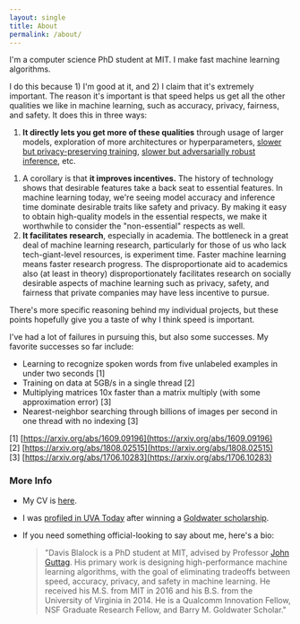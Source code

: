 ```yaml
---
layout: single
title: About
permalink: /about/
---
```


<!-- I'm a machine learning PhD student at MIT. I make machine learning algorithms that don't need good (or any) labels and are really, really, fast. -->
I'm a computer science PhD student at MIT. I make fast machine learning algorithms.

I do this because 1) I'm good at it, and 2) I claim that it's extremely important. The reason it's important is that speed helps us get all the other qualities we like in machine learning, such as accuracy, privacy, fairness, and safety. It does this in three ways:

 1. **It directly lets you get more of these qualities** through usage of larger models, exploration of more architectures or hyperparameters, [slower but privacy-preserving training](https://arxiv.org/abs/1610.05492), [slower but adversarially robust inference](https://arxiv.org/abs/1902.02918), etc.
 <!-- 1. However, just making better models *possible* is insufficient. Fortunately, **greater speed also improves incentives**.  -->
 1. A corollary is that **it improves incentives.** The history of technology shows that desirable features take a back seat to essential features. <!-- E.g., no one was worried about the Ford Model-T not having airbags, as long as it took you places better than a horse. --> In machine learning today, we're seeing model accuracy and inference time dominate desirable traits like safety and privacy. By making it easy to obtain high-quality models in the essential respects, we make it worthwhile to consider the "non-essential" respects as well.
 1. **It facilitates research**, especially in academia. The bottleneck in a great deal of machine learning research, particularly for those of us who lack tech-giant-level resources, is experiment time. Faster machine learning means faster research progress. The disproportionate aid to academics also (at least in theory) disproportionately facilitates research on socially desirable aspects of machine learning such as privacy, safety, and fairness that private companies may have less incentive to pursue.
 <!-- 1. **It reduces the cost of doing the "right" thing. Data-hungry models that are expensive to train and deploy incentivize collecting as much data about people as possible and storing it in cleartext (or with keys you control) in datacenters with tons of compute. This is a -->

<!-- In short, if model training and inference were instantaneous, we could select a model that comes within <1% of the best possible accuracy, but trained with strong privacy practices, abundant checks for fairness, adversarially-robust inference procedures, etc. And research -->

There's more specific reasoning behind my individual projects, but these points hopefully give you a taste of why I think speed is important.

I've had a lot of failures in pursuing this, but also some successes. My favorite successes so far include:

 - Learning to recognize spoken words from five unlabeled examples in under two seconds [1]
 - Training on data at 5GB/s in a single thread [2]
 - Multiplying matrices 10x faster than a matrix multiply (with some approximation error) [3]
 - Nearest-neighbor searching through billions of images per second in one thread with no  indexing [3]

[1] [https://arxiv.org/abs/1609.09196](https://arxiv.org/abs/1609.09196)
<br/>[2] [https://arxiv.org/abs/1808.02515](https://arxiv.org/abs/1808.02515)
<br/>[3] [https://arxiv.org/abs/1706.10283](https://arxiv.org/abs/1706.10283)

 <!-- 1. The history of technology shows that desirable features take a back seat to essential features. E.g., no one was worried about the Ford Model-T not having airbags, as long as it took you places better than a horse. In machine learning today, we're seeing model accuracy and inference time dominate desirable traits like security, fairness, privacy, and safety. By making it easy to obtain "good enough" models in the essential respects, -->
 <!-- 1. A -->



### More Info
 - My CV is [here](/assets/misc/cv-2019.pdf).
 - I was [profiled in UVA Today](https://news.virginia.edu/content/two-uva-engineering-students-net-prestigious-goldwater-scholarships) after winning a [Goldwater scholarship](https://en.wikipedia.org/wiki/Barry_M._Goldwater_Scholarship).
 - If you need something official-looking to say about me, here's a bio:

    > "Davis Blalock is a PhD student at MIT, advised by Professor [John Guttag](https://en.wikipedia.org/wiki/John_Guttag). His primary work is designing high-performance machine learning algorithms, with the goal of eliminating tradeoffs between speed, accuracy, privacy, and safety in machine learning. He received his M.S. from MIT in 2016 and his B.S. from the University of Virginia in 2014. He is a Qualcomm Innovation Fellow, NSF Graduate Research Fellow, and Barry M. Goldwater Scholar."

    <!-- of turning streams of medical, smart phone, and wearable sensor data into useful pictures of people’s health. He received his M.S. from MIT in 2016 and his B.S. from the University of Virginia in 2014. He is an NSF Graduate Research Fellow, Qualcomm Innovation Fellow, and Barry M. Goldwater Scholar." -->
